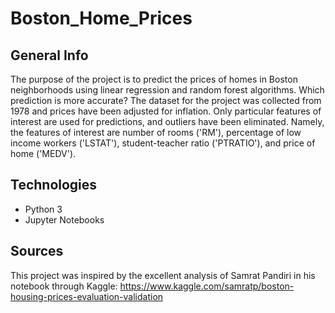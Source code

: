 # Boston_Home_Prices

## General Info
The purpose of the project is to predict the prices of homes in Boston neighborhoods using linear regression and random forest algorithms. Which prediction is more accurate? The dataset for the project was collected from 1978 and prices have been adjusted for inflation. Only particular features of interest are used for predictions, and outliers have been eliminated. Namely, the features of interest are number of rooms ('RM'), percentage of low income workers ('LSTAT'), student-teacher ratio ('PTRATIO'), and price of home ('MEDV'). 

## Technologies
* Python 3
* Jupyter Notebooks

## Sources
This project was inspired by the excellent analysis of Samrat Pandiri in his notebook through Kaggle: https://www.kaggle.com/samratp/boston-housing-prices-evaluation-validation
